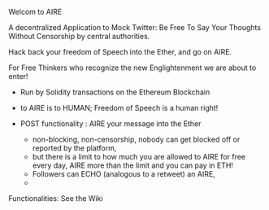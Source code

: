 Welcom to AIRE

A decentralized Application to Mock Twitter: Be Free To Say Your Thoughts Without Censorship by central authorities. 

Hack back your freedom of Speech into the Ether, and go on AIRE. 

For Free Thinkers who recognize the new Englightenment we are about to enter!

- Run by Solidity transactions on the Ethereum Blockchain

- to AIRE is to HUMAN; Freedom of Speech is a human right!
- POST functionality : AIRE your message into the Ether
  - non-blocking, non-censorship, nobody can get blocked off or reported by the platform, 
  - but there is a limit to how much you are allowed to AIRE for free every day, AIRE more than the limit and you can pay in ETH!
  - Followers can ECHO (analogous to a retweet) an AIRE, 
  - 
Functionalities: See the Wiki
